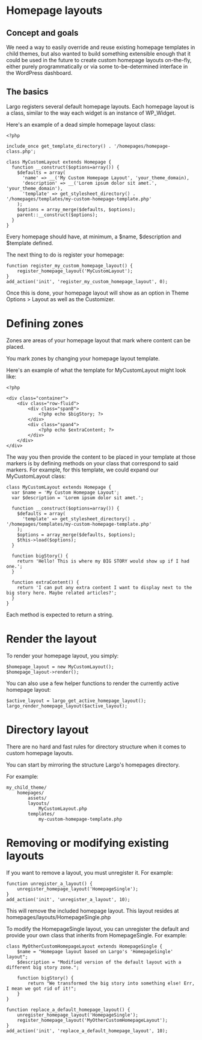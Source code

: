 # Homepage layouts

## Concept and goals

We need a way to easily override and reuse existing homepage templates in child themes, but also
wanted to build something extensible enough that it could be used in the future to create custom
homepage layouts on-the-fly, either purely programmatically or via some to-be-determined interface
in the WordPress dashboard.

## The basics

Largo registers several default homepage layouts. Each homepage layout is a class, similar to the
way each widget is an instance of WP_Widget.

Here's an example of a dead simple homepage layout class:

    <?php

    include_once get_template_directory() . '/homepages/homepage-class.php';

    class MyCustomLayout extends Homepage {
      function __construct($options=array()) {
        $defaults = array(
          'name' => __('My Custom Homepage Layout', 'your_theme_domain),
          'description' => __('Lorem ipsum dolor sit amet.', 'your_theme_domain'),
          'template' => get_stylesheet_directory() . '/homepages/templates/my-custom-homepage-template.php'
        );
		$options = array_merge($defaults, $options);
		parent::__construct($options);
      }
    }

Every homepage should have, at minimum, a $name, $description and $template defined.

The next thing to do is register your homepage:

    function register_my_custom_homepage_layout() {
        register_homepage_layout('MyCustomLayout');
    }
    add_action('init', 'register_my_custom_homepage_layout', 0);

Once this is done, your homepage layout will show as an option in Theme Options > Layout as well as
the Customizer.

# Defining zones

Zones are areas of your homepage layout that mark where content can be placed.

You mark zones by changing your homepage layout template.

Here's an example of what the template for MyCustomLayout might look like:

    <?php

    <div class="container">
        <div class="row-fluid">
            <div class="span8">
                <?php echo $bigStory; ?>
            </div>
            <div class="span4">
                <?php echo $extraContent; ?>
            </div>
        </div>
    </div>

The way you then provide the content to be placed in your template at those markers is by defining
methods on your class that correspond to said markers. For example, for this template, we could expand
our MyCustomLayout class:

    class MyCustomLayout extends Homepage {
      var $name = 'My Custom Homepage Layout';
      var $description = 'Lorem ipsum dolor sit amet.';

      function __construct($options=array()) {
        $defaults = array(
          'template' => get_stylesheet_directory() . '/homepages/templates/my-custom-homepage-template.php'
        );
        $options = array_merge($defaults, $options);
        $this->load($options);
      }

      function bigStory() {
        return 'Hello! This is where my BIG STORY would show up if I had one.';
      }

      function extraContent() {
        return 'I can put any extra content I want to display next to the big story here. Maybe related articles?';
      }
    }

Each method is expected to return a string.

# Render the layout

To render your homepage layout, you simply:

    $homepage_layout = new MyCustomLayout();
    $homepage_layout->render();

You can also use a few helper functions to render the currently active homepage layout:

    $active_layout = largo_get_active_homepage_layout();
    largo_render_homepage_layout($active_layout);

# Directory layout

There are no hard and fast rules for directory structure when it comes to custom homepage layouts.

You can start by mirroring the structure Largo's homepages directory.

For example:

    my_child_theme/
        homepages/
            assets/
            layouts/
                MyCustomLayout.php
            templates/
                my-custom-homepage-template.php


# Removing or modifying existing layouts

If you want to remove a layout, you must unregister it. For example:

    function unregister_a_layout() {
        unregister_homepage_layout('HomepageSingle');
    }
    add_action('init', 'unregister_a_layout', 10);

This will remove the included homepage layout. This layout resides at homepages/layouts/HomepageSingle.php

To modify the HomepageSingle layout, you can unregister the default and provide your own class
that inherits from HomepageSingle. For example:

    class MyOtherCustomHomepageLayout extends HomepageSingle {
        $name = "Homepage layout based on Largo's 'HomepageSingle' layout";
        $description = "Modified version of the default layout with a different big story zone.";

        function bigStory() {
            return "We transformed the big story into something else! Err, I mean we got rid of it!";
        }
    }

    function replace_a_default_homepage_layout() {
        unregister_homepage_layout('HomepageSingle');
        register_homepage_layout('MyOtherCustomHomepageLayout');
    }
    add_action('init', 'replace_a_default_homepage_layout', 10);
